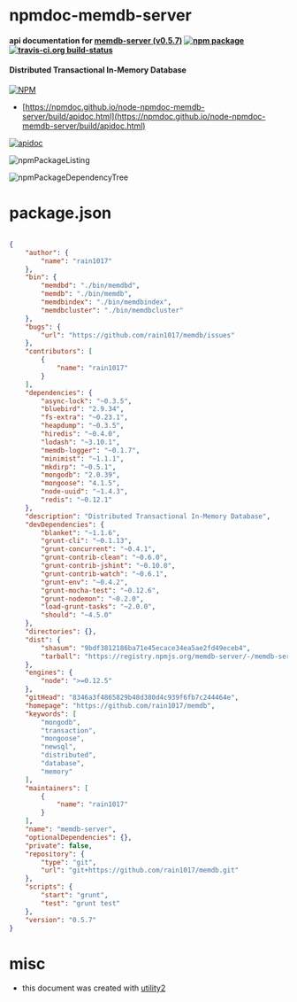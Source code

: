 # npmdoc-memdb-server

#### api documentation for  [memdb-server (v0.5.7)](https://github.com/rain1017/memdb)  [![npm package](https://img.shields.io/npm/v/npmdoc-memdb-server.svg?style=flat-square)](https://www.npmjs.org/package/npmdoc-memdb-server) [![travis-ci.org build-status](https://api.travis-ci.org/npmdoc/node-npmdoc-memdb-server.svg)](https://travis-ci.org/npmdoc/node-npmdoc-memdb-server)

#### Distributed Transactional In-Memory Database

[![NPM](https://nodei.co/npm/memdb-server.png?downloads=true&downloadRank=true&stars=true)](https://www.npmjs.com/package/memdb-server)

- [https://npmdoc.github.io/node-npmdoc-memdb-server/build/apidoc.html](https://npmdoc.github.io/node-npmdoc-memdb-server/build/apidoc.html)

[![apidoc](https://npmdoc.github.io/node-npmdoc-memdb-server/build/screenCapture.buildCi.browser.%252Ftmp%252Fbuild%252Fapidoc.html.png)](https://npmdoc.github.io/node-npmdoc-memdb-server/build/apidoc.html)

![npmPackageListing](https://npmdoc.github.io/node-npmdoc-memdb-server/build/screenCapture.npmPackageListing.svg)

![npmPackageDependencyTree](https://npmdoc.github.io/node-npmdoc-memdb-server/build/screenCapture.npmPackageDependencyTree.svg)



# package.json

```json

{
    "author": {
        "name": "rain1017"
    },
    "bin": {
        "memdbd": "./bin/memdbd",
        "memdb": "./bin/memdb",
        "memdbindex": "./bin/memdbindex",
        "memdbcluster": "./bin/memdbcluster"
    },
    "bugs": {
        "url": "https://github.com/rain1017/memdb/issues"
    },
    "contributors": [
        {
            "name": "rain1017"
        }
    ],
    "dependencies": {
        "async-lock": "~0.3.5",
        "bluebird": "2.9.34",
        "fs-extra": "~0.23.1",
        "heapdump": "~0.3.5",
        "hiredis": "~0.4.0",
        "lodash": "~3.10.1",
        "memdb-logger": "~0.1.7",
        "minimist": "~1.1.1",
        "mkdirp": "~0.5.1",
        "mongodb": "2.0.39",
        "mongoose": "4.1.5",
        "node-uuid": "~1.4.3",
        "redis": "~0.12.1"
    },
    "description": "Distributed Transactional In-Memory Database",
    "devDependencies": {
        "blanket": "~1.1.6",
        "grunt-cli": "~0.1.13",
        "grunt-concurrent": "~0.4.1",
        "grunt-contrib-clean": "~0.6.0",
        "grunt-contrib-jshint": "~0.10.0",
        "grunt-contrib-watch": "~0.6.1",
        "grunt-env": "~0.4.2",
        "grunt-mocha-test": "~0.12.6",
        "grunt-nodemon": "~0.2.0",
        "load-grunt-tasks": "~2.0.0",
        "should": "~4.5.0"
    },
    "directories": {},
    "dist": {
        "shasum": "9bdf3812186ba71e45ecace34ea5ae2fd49eceb4",
        "tarball": "https://registry.npmjs.org/memdb-server/-/memdb-server-0.5.7.tgz"
    },
    "engines": {
        "node": ">=0.12.5"
    },
    "gitHead": "8346a3f4865829b48d380d4c939f6fb7c244464e",
    "homepage": "https://github.com/rain1017/memdb",
    "keywords": [
        "mongodb",
        "transaction",
        "mongoose",
        "newsql",
        "distributed",
        "database",
        "memory"
    ],
    "maintainers": [
        {
            "name": "rain1017"
        }
    ],
    "name": "memdb-server",
    "optionalDependencies": {},
    "private": false,
    "repository": {
        "type": "git",
        "url": "git+https://github.com/rain1017/memdb.git"
    },
    "scripts": {
        "start": "grunt",
        "test": "grunt test"
    },
    "version": "0.5.7"
}
```



# misc
- this document was created with [utility2](https://github.com/kaizhu256/node-utility2)
